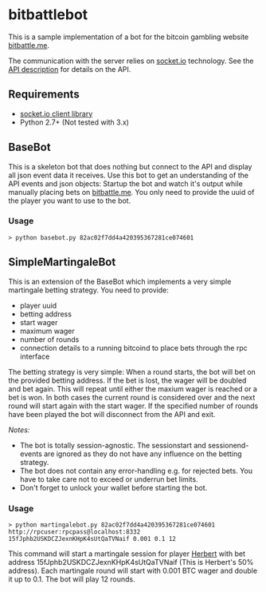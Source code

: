 bitbattlebot
============

This is a sample implementation of a bot for the bitcoin gambling website [bitbattle.me](http://bitbattle.me/).

The communication with the server relies on [socket.io](http://socket.io/) technology. See the [API description](http://bitbattle.me/api/) for details on the API.

Requirements
------------
- [socket.io client library](https://github.com/invisibleroads/socketIO-client)
- Python 2.7+ (Not tested with 3.x)

BaseBot
-------
This is a skeleton bot that does nothing but connect to the API and display all json event data it receives. Use this bot
to get an understanding of the API events and json objects: Startup the bot and watch it's output while manually placing
bets on [bitbattle.me](http://bitbattle.me/).
You only need to provide the uuid of the player you want to use to the bot.

### Usage
`> python basebot.py 82ac02f7dd4a420395367281ce074601`

SimpleMartingaleBot
-------------------
This is an extension of the BaseBot which implements a very simple martingale betting strategy. You need to provide:
- player uuid
- betting address
- start wager
- maximum wager
- number of rounds
- connection details to a running bitcoind to place bets through the rpc interface

The betting strategy is very simple:
When a round starts, the bot will bet <start wager> on the provided betting address. If the bet is lost, the wager
will be doubled and bet again. This will repeat until either the maxium wager is reached or a bet is won. In both cases
the current round is considered over and the next round will start again with the start wager.
If the specified number of rounds have been played the bot will disconnect from the API and exit.

*Notes:*
- The bot is totally session-agnostic. The sessionstart and sessionend-events are ignored as they do not have any
influence on the betting strategy.
- The bot does not contain any error-handling e.g. for rejected bets. You have to take care not to exceed or underrun bet limits.
- Don't forget to unlock your wallet before starting the bot.

### Usage
    > python martingalebot.py 82ac02f7dd4a420395367281ce074601 http://rpcuser:rpcpass@localhost:8332 15fJphb2USKDCZJexnKHpK4sUtQaTVNaif 0.001 0.1 12
    
This command will start a martingale session for player [Herbert](http://bitbattle.me/player/herbert/) with bet address 15fJphb2USKDCZJexnKHpK4sUtQaTVNaif (This is Herbert's 50% address). Each martingale round will start with 0.001 BTC wager and double it up to 0.1. The bot will play 12 rounds.
